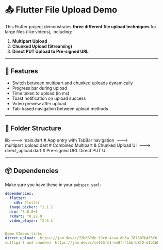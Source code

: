 # 📤 Flutter File Upload Demo

This Flutter project demonstrates **three different file upload techniques** for large files (like videos), including:

1. **Multipart Upload**
2. **Chunked Upload (Streaming)**
3. **Direct PUT Upload to Pre-signed URL**

---

## 🚀 Features

- Switch between multipart and chunked uploads dynamically
- Progress bar during upload
- Time taken to upload (in ms)
- Toast notification on upload success
- Video preview after upload
- Tab-based navigation between upload methods

---

## 📁 Folder Structure

lib
---> main.dart # App entry with TabBar navigation 
---> multipart_upload.dart # Combined Multipart & Chunked Upload UI 
---> direct_upload.dart # Pre-signed URL Direct PUT UI

---

## 📦 Dependencies

Make sure you have these in your `pubspec.yaml`:

```yaml
dependencies:
  flutter:
    sdk: flutter
  image_picker: ^1.1.2
  dio: ^5.8.0+1
  rxdart: ^0.28.0
  video_player: ^2.9.5


Demo VIdeos links
direct upload:  https://jam.dev/c/72b067db-19c8-4ca4-8b3a-767607b455f6
multipart and chunked  https://jam.dev/c/ce165fd1-ea8f-41bb-b8f2-d1b2b08e6b2d



